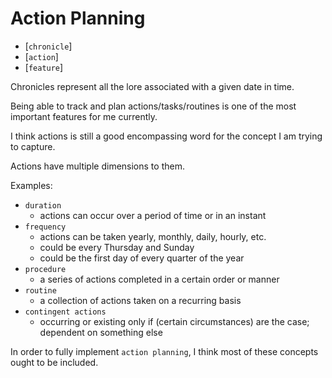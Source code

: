 # Action Planning

- [`chronicle`]
- [`action`]
- [`feature`]

Chronicles represent all the lore associated with a given date in time.

Being able to track and plan actions/tasks/routines is one of the most important features for me currently.

I think actions is still a good encompassing word for the concept I am trying to capture.

Actions have multiple dimensions to them.

Examples:

- `duration`
  - actions can occur over a period of time or in an instant
- `frequency`
  - actions can be taken yearly, monthly, daily, hourly, etc.
  - could be every Thursday and Sunday
  - could be the first day of every quarter of the year
- `procedure`
  - a series of actions completed in a certain order or manner
- `routine`
  - a collection of actions taken on a recurring basis
- `contingent actions`
  - occurring or existing only if (certain circumstances) are the case; dependent on something else

In order to fully implement `action planning`, I think most of these concepts ought to be included.
